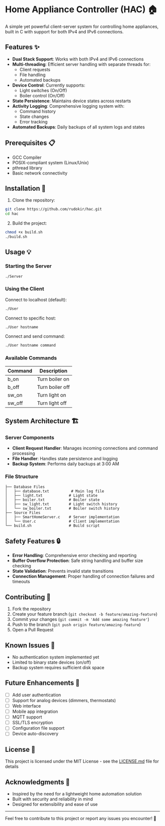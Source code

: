 # Home Appliance Controller (HAC) 🏠

A simple yet powerful client-server system for controlling home appliances, built in C with support for both IPv4 and IPv6 connections.

## Features ✨

- **Dual Stack Support**: Works with both IPv4 and IPv6 connections
- **Multi-threading**: Efficient server handling with separate threads for:
  - Client requests
  - File handling
  - Automated backups
- **Device Control**: Currently supports:
  - Light switches (On/Off)
  - Boiler control (On/Off)
- **State Persistence**: Maintains device states across restarts
- **Activity Logging**: Comprehensive logging system with:
  - Command history
  - State changes
  - Error tracking
- **Automated Backups**: Daily backups of all system logs and states

## Prerequisites 📋

- GCC Compiler
- POSIX-compliant system (Linux/Unix)
- pthread library
- Basic network connectivity

## Installation 🔧

1. Clone the repository:
```bash
git clone https://github.com/rudokir/hac.git
cd hac
```

2. Build the project:
```bash
chmod +x build.sh
./build.sh
```

## Usage 💡

### Starting the Server

```bash
./Server
```

### Using the Client

Connect to localhost (default):
```bash
./User
```

Connect to specific host:
```bash
./User hostname
```

Connect and send command:
```bash
./User hostname command
```

### Available Commands

| Command | Description |
|---------|-------------|
| b_on    | Turn boiler on |
| b_off   | Turn boiler off |
| sw_on   | Turn light on |
| sw_off  | Turn light off |

## System Architecture 🏗️

### Server Components

- **Client Request Handler**: Manages incoming connections and command processing
- **File Handler**: Handles state persistence and logging
- **Backup System**: Performs daily backups at 3:00 AM

### File Structure

```
├── Database Files
│   ├── database.txt          # Main log file
│   ├── light.txt            # Light state
│   ├── boiler.txt           # Boiler state
│   ├── sw_light.txt         # Light switch history
│   └── sw_boiler.txt        # Boiler switch history
├── Source Files
│   ├── SmartHomeServer.c    # Server implementation
│   └── User.c               # Client implementation
└── build.sh                 # Build script
```

## Safety Features 🔒

- **Error Handling**: Comprehensive error checking and reporting
- **Buffer Overflow Protection**: Safe string handling and buffer size checking
- **State Validation**: Prevents invalid state transitions
- **Connection Management**: Proper handling of connection failures and timeouts

## Contributing 🤝

1. Fork the repository
2. Create your feature branch (`git checkout -b feature/amazing-feature`)
3. Commit your changes (`git commit -m 'Add some amazing feature'`)
4. Push to the branch (`git push origin feature/amazing-feature`)
5. Open a Pull Request

## Known Issues 🐛

- No authentication system implemented yet
- Limited to binary state devices (on/off)
- Backup system requires sufficient disk space

## Future Enhancements 🚀

- [ ] Add user authentication
- [ ] Support for analog devices (dimmers, thermostats)
- [ ] Web interface
- [ ] Mobile app integration
- [ ] MQTT support
- [ ] SSL/TLS encryption
- [ ] Configuration file support
- [ ] Device auto-discovery

## License 📄

This project is licensed under the MIT License - see the [LICENSE.md](LICENSE.md) file for details

## Acknowledgments 👏

- Inspired by the need for a lightweight home automation solution
- Built with security and reliability in mind
- Designed for extensibility and ease of use

---

Feel free to contribute to this project or report any issues you encounter! 🌟
